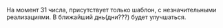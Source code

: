На момент 31 числа, присутствует только шаблон, с незначительными реализациями. В ближайший днь(дни???) будет улучшаться.
